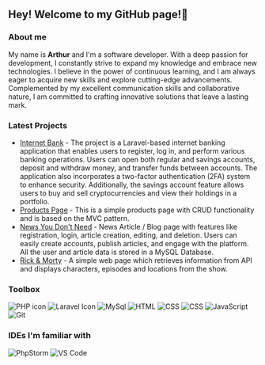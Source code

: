 ## Hey! Welcome to my GitHub page!👋

### About me
My name is <strong>Arthur</strong> and I'm a software developer. With a deep passion for development, I constantly strive to expand my knowledge and embrace new technologies. I believe in the power of continuous learning, and I am always eager to acquire new skills and explore cutting-edge advancements. Complemented by my excellent communication skills and collaborative nature, I am committed to crafting innovative solutions that leave a lasting mark.


### Latest Projects

<ul>
    <li>
    <a href="https://github.com/Trotsijs/quack-quarters-bank">Internet Bank</a> - 
        The project is a Laravel-based internet banking application that enables users to register, log in, and perform various banking operations. Users can open both regular and savings accounts, deposit and withdraw money, and transfer funds between accounts. The application also incorporates a two-factor authentication (2FA) system to enhance security. Additionally, the savings account feature allows users to buy and sell cryptocurrencies and view their holdings in a portfolio.
  </li> 
    <li>
    <a href="https://github.com/Trotsijs/products-page">Products Page</a> - This is a simple products page with CRUD functionality and is based on the MVC pattern.
  </li> 
    <li>
    <a href="https://github.com/Trotsijs/article-wall">News You Don't Need</a> - News Article / Blog page with features like registration, login, article creation, editing, and deletion. Users can easily create accounts, publish articles, and engage with the platform. All the user and article data is stored in a MySQL Database.
  </li> 
  <li>
    <a href="https://github.com/Trotsijs/rickandmorty-api">Rick & Morty</a> - A simple web page which retrieves information from API and displays characters, episodes and locations from the show.
  </li> 
</ul>


### Toolbox

<div class="row">
  <div class="column">
    <img src="https://img.shields.io/badge/-PHP-777BB4?logo=php&logoColor=white" alt="PHP icon">
    <img src="https://img.shields.io/badge/-Laravel-FF2D20?logo=laravel&logoColor=white" alt="Laravel Icon">
    <img src="https://img.shields.io/badge/-MySQL-4479A1?logo=mysql&logoColor=white" alt="MySql"> 
    <img src="https://img.shields.io/badge/-HTML-E34F26?logo=html5&logoColor=white" alt="HTML">
    <img src="https://img.shields.io/badge/-CSS-1572B6?logo=css3&logoColor=white" alt="CSS">
    <img src="https://img.shields.io/badge/-Tailwind-06B6D4?logo=tailwindcss&logoColor=white" alt="CSS">
    <img src="https://img.shields.io/badge/-JavaScript-F7DF1E?logo=javascript&logoColor=black" alt="JavaScript">
    <img src="https://img.shields.io/badge/-Git-F05032?logo=git&logoColor=white" alt="Git">
    
  </div>
  
### IDEs I'm familiar with

  <img src="https://img.shields.io/badge/-PhpStorm-000000?logo=phpstorm&logoColor=white" alt="PhpStorm">
    <img src="https://img.shields.io/badge/-VS Code-007ACC?logo=visualstudiocode&logoColor=white" alt="VS Code">
  

<!--
**Trotsijs/trotsijs** is a ✨ _special_ ✨ repository because its `README.md` (this file) appears on your GitHub profile.
https://simpleicons.org/

Here are some ideas to get you started:

- 🔭 I’m currently working on ...
- 🌱 I’m currently learning ...
- 👯 I’m looking to collaborate on ...
- 🤔 I’m looking for help with ...
- 💬 Ask me about ...
- 📫 How to reach me: ...
- 😄 Pronouns: ...
- ⚡ Fun fact: ...
-->
